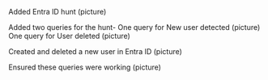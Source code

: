Added Entra ID hunt
(picture)

Added two queries for the hunt-
One query for New user detected
(picture)
One query for User deleted 
(picture)

Created and deleted a new user in Entra ID
(picture)

Ensured these queries were working
(picture)
